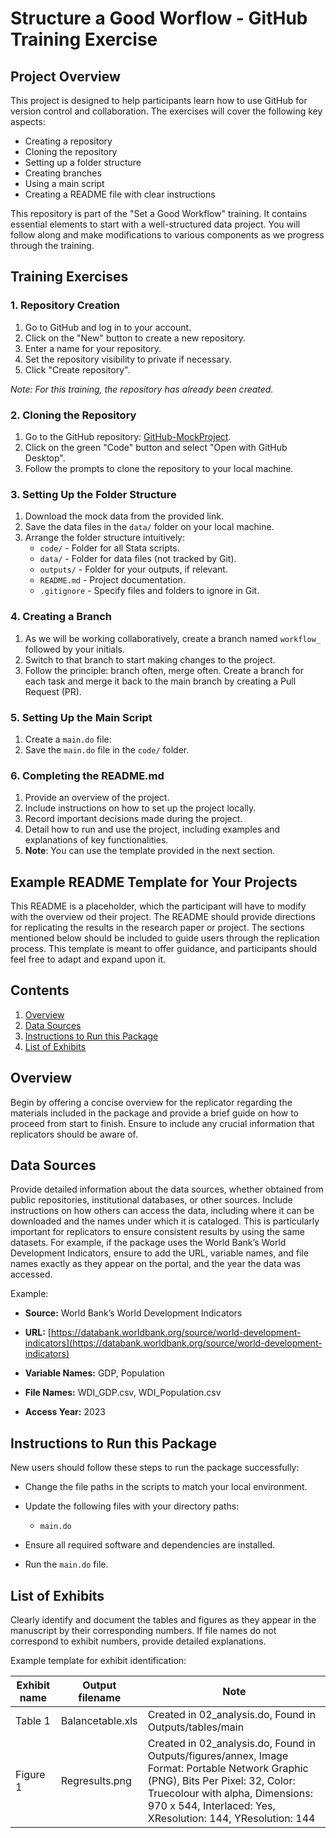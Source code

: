 # Structure a Good Worflow - GitHub Training Exercise

## Project Overview

This project is designed to help participants learn how to use GitHub for version control and collaboration. The exercises will cover the following key aspects:
- Creating a repository
- Cloning the repository
- Setting up a folder structure
- Creating branches
- Using a main script
- Creating a README file with clear instructions

This repository is part of the "Set a Good Workflow" training. It contains essential elements to start with a well-structured data project. You will follow along and make modifications to various components as we progress through the training.

## Training Exercises

### 1. Repository Creation
1. Go to GitHub and log in to your account.
2. Click on the "New" button to create a new repository.
3. Enter a name for your repository.
4. Set the repository visibility to private if necessary.
5. Click "Create repository".

*Note: For this training, the repository has already been created.*

### 2. Cloning the Repository
1. Go to the GitHub repository: [GitHub-MockProject](https://github.com/dime-wb-trainings/GitHub-MockProject).
2. Click on the green "Code" button and select "Open with GitHub Desktop".
3. Follow the prompts to clone the repository to your local machine.

### 3. Setting Up the Folder Structure
1. Download the mock data from the provided link.
2. Save the data files in the `data/` folder on your local machine.
3. Arrange the folder structure intuitively:
    - `code/` - Folder for all Stata scripts.
    - `data/` - Folder for data files (not tracked by Git).
    - `outputs/` - Folder for your outputs, if relevant.
    - `README.md` - Project documentation.
    - `.gitignore` - Specify files and folders to ignore in Git.

### 4. Creating a Branch
1. As we will be working collaboratively, create a branch named `workflow_` followed by your initials.
2. Switch to that branch to start making changes to the project.
3. Follow the principle: branch often, merge often. Create a branch for each task and merge it back to the main branch by creating a Pull Request (PR).

### 5. Setting Up the Main Script
1. Create a `main.do` file:
2. Save the `main.do` file in the `code/` folder.

### 6. Completing the README.md
1. Provide an overview of the project.
2. Include instructions on how to set up the project locally.
3. Record important decisions made during the project.
4. Detail how to run and use the project, including examples and explanations of key functionalities.
5. **Note**: You can use the template provided in the next section. 

## Example README Template for Your Projects

This README is a placeholder, which the participant will have to modify with the overview od their project. The README should provide directions for replicating the results in the research paper or project. The sections mentioned below should be included to guide users through the replication process. This template is meant to offer guidance, and participants should feel free to adapt and expand upon it.

## Contents

1. [Overview](#overview)
2. [Data Sources](#data-sources)
3. [Instructions to Run this Package](#instructions-to-run-this-package)
4. [List of Exhibits](#list-of-exhibits)

## Overview

Begin by offering a concise overview for the replicator regarding the materials included in the package and provide a brief guide on how to proceed from start to finish. Ensure to include any crucial information that replicators should be aware of.


## Data Sources

Provide detailed information about the data sources, whether obtained from public repositories, institutional databases, or other sources. Include instructions on how others can access the data, including where it can be downloaded and the names under which it is cataloged. This is particularly important for replicators to ensure consistent results by using the same datasets. For example, if the package uses the World Bank’s World Development Indicators, ensure to add the URL, variable names, and file names exactly as they appear on the portal, and the year the data was accessed.

Example:

- **Source:** World Bank’s World Development Indicators

- **URL:** [https://databank.worldbank.org/source/world-development-indicators](https://databank.worldbank.org/source/world-development-indicators)

- **Variable Names:** GDP, Population

- **File Names:** WDI_GDP.csv, WDI_Population.csv

- **Access Year:** 2023

## Instructions to Run this Package

New users should follow these steps to run the package successfully:
- Change the file paths in the scripts to match your local environment.
- Update the following files with your directory paths:

  - `main.do`
- Ensure all required software and dependencies are installed.

- Run the `main.do` file.

## List of Exhibits

Clearly identify and document the tables and figures as they appear in the manuscript by their corresponding numbers. If file names do not correspond to exhibit numbers, provide detailed explanations.

Example template for exhibit identification:

| Exhibit name | Output filename | Note |
|--------------|-----------------|------|
| Table 1      | Balancetable.xls | Created in 02_analysis.do, Found in Outputs/tables/main |
| Figure 1     | Regresults.png   | Created in 02_analysis.do, Found in Outputs/figures/annex, Image Format: Portable Network Graphic (PNG), Bits Per Pixel: 32, Color: Truecolour with alpha, Dimensions: 970 x 544, Interlaced: Yes, XResolution: 144, YResolution: 144 |
